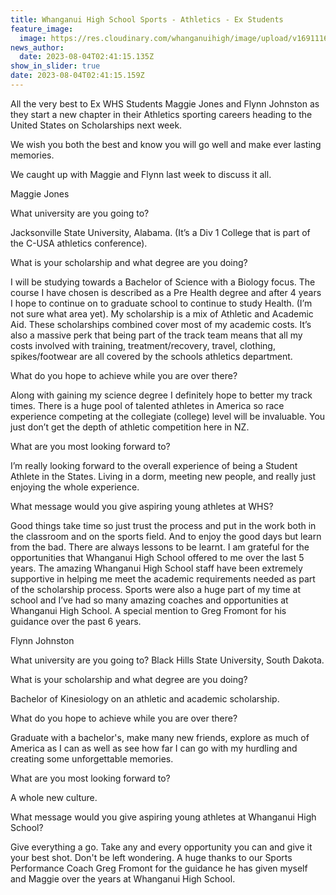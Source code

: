 ```yaml
---
title: Whanganui High School Sports - Athletics - Ex Students
feature_image:
  image: https://res.cloudinary.com/whanganuihigh/image/upload/v1691116972/News/Maggie_Jones_Flynn_Johnston.jpg
news_author:
  date: 2023-08-04T02:41:15.135Z
show_in_slider: true
date: 2023-08-04T02:41:15.159Z
---
```

All the very best to Ex WHS Students Maggie Jones and Flynn Johnston as they start a new chapter in their Athletics sporting careers heading to the United States on Scholarships next week.

We wish you both the best and know you will go well and make ever lasting memories.

We caught up with Maggie and Flynn last week to discuss it all.

[](<>)Maggie Jones

What university are you going to?

Jacksonville State University, Alabama. (It’s a Div 1 College that is part of the C-USA athletics conference).

What is your scholarship and what degree are you doing?

I will be studying towards a Bachelor of Science with a Biology focus. The course I have chosen is described as a Pre Health degree and after 4 years I hope to continue on to graduate school to continue to study Health. (I’m not sure what area yet). My scholarship is a mix of Athletic and Academic Aid. These scholarships combined cover most of my academic costs. It’s also a massive perk that being part of the track team means that all my costs involved with training, treatment/recovery, travel, clothing, spikes/footwear are all covered by the schools athletics department.

What do you hope to achieve while you are over there?

Along with gaining my science degree I definitely hope to better my track times. There is a huge pool of talented athletes in America so race experience competing at the collegiate (college) level will be invaluable. You just don’t get the depth of athletic competition here in NZ.

What are you most looking forward to?

I’m really looking forward to the overall experience of being a Student Athlete in the States. Living in a dorm, meeting new people, and really just enjoying the whole experience.

What message would you give aspiring young athletes at WHS?

Good things take time so just trust the process and put in the work both in the classroom and on the sports field. And to enjoy the good days but learn from the bad. There are always lessons to be learnt. I am grateful for the opportunities that Whanganui High School offered to me over the last 5 years. The amazing Whanganui High School staff have been extremely supportive in helping me meet the academic requirements needed as part of the scholarship process. Sports were also a huge part of my time at school and I’ve had so many amazing coaches and opportunities at Whanganui High School. A special mention to Greg Fromont for his guidance over the past 6 years.

Flynn Johnston

What university are you going to? Black Hills State University, South Dakota.

What is your scholarship and what degree are you doing?

Bachelor of Kinesiology on an athletic and academic scholarship.

What do you hope to achieve while you are over there?

Graduate with a bachelor's, make many new friends, explore as much of America as I can as well as see how far I can go with my hurdling and creating some unforgettable memories.

What are you most looking forward to?

A whole new culture.

What message would you give aspiring young athletes at Whanganui High School?

Give everything a go. Take any and every opportunity you can and give it your best shot. Don't be left wondering. A huge thanks to our Sports Performance Coach Greg Fromont for the guidance he has given myself and Maggie over the years at Whanganui High School.